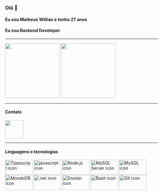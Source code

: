 <link rel="stylesheet" href="https://cdn.jsdelivr.net/gh/devicons/devicon@v2.12.0/devicon.min.css">

### Olá 👋

#### Eu sou Matheus Willian e tenho 27 anos

#### Eu sou Backend Developer

---

<div>
  <img  height="180em" src="https://github-readme-stats.vercel.app/api?username=matheuswill&show_icons=true&theme=dracula&include_all_commits=true&count_private=true"/>
  <img height="180em" src="https://github-readme-stats.vercel.app/api/top-langs/?username=matheuswill&layout=compact&langs_count=16&theme=dracula"/>
</div>

---

#### Contato

<a href="https://www.linkedin.com/in/matheus-w-o/" target="_blank">
  <img src="https://cdn.jsdelivr.net/gh/devicons/devicon/icons/linkedin/linkedin-original.svg" align="center" heigth="50" width="60">
</a>

---

 <link rel="stylesheet" href="https://cdn.jsdelivr.net/gh/devicons/devicon@v2.15.1/devicon.min.css">

#### Linguagens e tecnologias

<img align="center" height="50" width="90" src="https://cdn.jsdelivr.net/gh/devicons/devicon/icons/typescript/typescript-original.svg" alt="Typescript icon">

<img align="center" height="50" width="90" src="https://cdn.jsdelivr.net/gh/devicons/devicon/icons/javascript/javascript-original.svg" alt="javascript icon">

<img align="center" height="50" width="90" src="https://cdn.jsdelivr.net/gh/devicons/devicon/icons/nodejs/nodejs-original-wordmark.svg" alt="Node.js icon">

<img align="center" height="50" width="90" src="https://cdn.jsdelivr.net/gh/devicons/devicon/icons/microsoftsqlserver/microsoftsqlserver-plain-wordmark.svg" alt="MySQL Server icon">

<img align="center" height="50" width="90" src="https://cdn.jsdelivr.net/gh/devicons/devicon/icons/mysql/mysql-original-wordmark.svg" alt="MySQL icon">

<img align="center" height="50" width="90" src="https://cdn.jsdelivr.net/gh/devicons/devicon/icons/mongodb/mongodb-original-wordmark.svg" alt="MondoDB icon">

<img align="center" height="50" width="90" src="https://cdn.jsdelivr.net/gh/devicons/devicon/icons/dotnetcore/dotnetcore-original.svg" alt=".net icon">

<img align="center" height="50" width="90" src="https://cdn.jsdelivr.net/gh/devicons/devicon/icons/docker/docker-original-wordmark.svg" alt="Docker icon">

<img align="center" height="50" width="90" src="https://cdn.jsdelivr.net/gh/devicons/devicon/icons/bash/bash-original.svg" alt="Bash icon">

<img align="center" height="50" width="90" src="https://cdn.jsdelivr.net/gh/devicons/devicon/icons/git/git-original-wordmark.svg" alt="Git icon">
